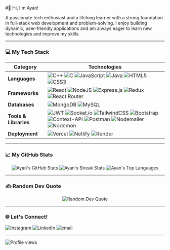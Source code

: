 #👋 Hi, I'm Ayan!

A passionate tech enthusiast and a lifelong learner with a strong foundation in full-stack web development and problem-solving. I enjoy building dynamic, user-friendly applications and am always eager to learn new technologies and improve my skills.

---

### 💻 My Tech Stack

| Category | Technologies |
|---|---|
| **Languages** | ![C++](https://img.shields.io/badge/c++-%2300599C.svg?style=for-the-badge&logo=c%2B%2B&logoColor=white) ![C](https://img.shields.io/badge/c-%2300599C.svg?style=for-the-badge&logo=c&logoColor=white) ![JavaScript](https://img.shields.io/badge/javascript-%23323330.svg?style=for-the-badge&logo=javascript&logoColor=%23F7DF1E) ![Java](https://img.shields.io/badge/java-%23ED8B00.svg?style=for-the-badge&logo=openjdk&logoColor=white) ![HTML5](https://img.shields.io/badge/html5-%23E34F26.svg?style=for-the-badge&logo=html5&logoColor=white) ![CSS3](https://img.shields.io/badge/css3-%231572B6.svg?style=for-the-badge&logo=css3&logoColor=white) |
| **Frameworks** | ![React](https://img.shields.io/badge/react-%2320232a.svg?style=for-the-badge&logo=react&logoColor=%2361DAFB) ![NodeJS](https://img.shields.io/badge/node.js-6DA55F?style=for-the-badge&logo=node.js&logoColor=white) ![Express.js](https://img.shields.io/badge/express.js-%23404d59.svg?style=for-the-badge&logo=express&logoColor=%2361DAFB) ![Redux](https://img.shields.io/badge/redux-%23593d88.svg?style=for-the-badge&logo=redux&logoColor=white) ![React Router](https://img.shields.io/badge/React_Router-CA4245?style=for-the-badge&logo=react-router&logoColor=white) |
| **Databases** | ![MongoDB](https://img.shields.io/badge/MongoDB-%234ea94b.svg?style=for-the-badge&logo=mongodb&logoColor=white) ![MySQL](https://img.shields.io/badge/mysql-4479A1.svg?style=for-the-badge&logo=mysql&logoColor=white) |
| **Tools & Libraries**| ![JWT](https://img.shields.io/badge/JWT-black?style=for-the-badge&logo=JSON%20web%20tokens) ![Socket.io](https://img.shields.io/badge/Socket.io-black?style=for-the-badge&logo=socket.io&badgeColor=010101) ![TailwindCSS](https://img.shields.io/badge/tailwindcss-%2338B2AC.svg?style=for-the-badge&logo=tailwind-css&logoColor=white) ![Bootstrap](https://img.shields.io/badge/bootstrap-%238511FA.svg?style=for-the-badge&logo=bootstrap&logoColor=white) ![Context-API](https://img.shields.io/badge/Context--Api-000000?style=for-the-badge&logo=react) ![Postman](https://img.shields.io/badge/Postman-FF6C37?style=for-the-badge&logo=postman&logoColor=white) ![Nodemailer](https://img.shields.io/badge/Nodemailer-008000?style=for-the-badge&logo=nodemailer&logoColor=white) ![Nodemon](https://img.shields.io/badge/NODEMON-%23323330.svg?style=for-the-badge&logo=nodemon&logoColor=%BBDEAD) |
| **Deployment** | ![Vercel](https://img.shields.io/badge/vercel-%23000000.svg?style=for-the-badge&logo=vercel&logoColor=white) ![Netlify](https://img.shields.io/badge/netlify-%23000000.svg?style=for-the-badge&logo=netlify&logoColor=#00C7B7) ![Render](https://img.shields.io/badge/Render-%46E3B7.svg?style=for-the-badge&logo=render&logoColor=white) |

---

### 📈 My GitHub Stats

<p align="center">
  <img src="https://github-readme-stats.vercel.app/api?username=mohdayanbeg&theme=dark&hide_border=false&include_all_commits=false&count_private=false" alt="Ayan's GitHub Stats" />
  <img src="https://nirzak-streak-stats.vercel.app/?user=mohdayanbeg&theme=dark&hide_border=false" alt="Ayan's Streak Stats" />
  <img src="https://github-readme-stats.vercel.app/api/top-langs/?username=mohdayanbeg&theme=dark&hide_border=false&include_all_commits=false&count_private=false&layout=compact" alt="Ayan's Top Languages" />
</p>

---

### ✍️ Random Dev Quote

<p align="center">
  <img src="https://quotes-github-readme.vercel.app/api?type=vetical&theme=radical" alt="Random Dev Quote" />
</p>

---

### 🌐 Let's Connect!

[![Instagram](https://img.shields.io/badge/Instagram-%23E4405F.svg?logo=Instagram&logoColor=white)](https://instagram.com/ayan_beg24) [![LinkedIn](https://img.shields.io/badge/LinkedIn-%230077B5.svg?logo=linkedin&logoColor=white)](https://linkedin.com/in/mohdxayan) [![email](https://img.shields.io/badge/Email-D14836?logo=gmail&logoColor=white)](mailto:ayanbeg2409@gmail.com)

---

![Profile views](https://komarev.com/ghpvc/?username=mohdayanbeg)
